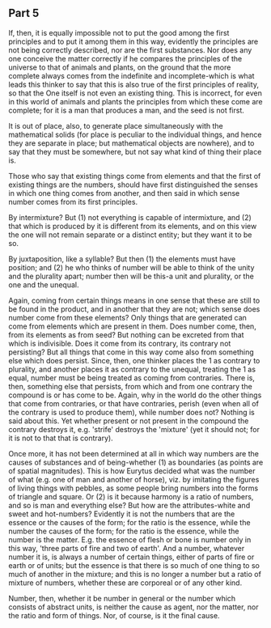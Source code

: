 ## Part 5

If, then, it is equally impossible not to put the good among the first principles and to put it among them in this way, evidently the principles are not being correctly described, nor are the first substances.
Nor does any one conceive the matter correctly if he compares the principles of the universe to that of animals and plants, on the ground that the more complete always comes from the indefinite and incomplete-which is what leads this thinker to say that this is also true of the first principles of reality, so that the One itself is not even an existing thing.
This is incorrect, for even in this world of animals and plants the principles from which these come are complete; for it is a man that produces a man, and the seed is not first.

It is out of place, also, to generate place simultaneously with the mathematical solids (for place is peculiar to the individual things, and hence they are separate in place; but mathematical objects are nowhere), and to say that they must be somewhere, but not say what kind of thing their place is.

Those who say that existing things come from elements and that the first of existing things are the numbers, should have first distinguished the senses in which one thing comes from another, and then said in which sense number comes from its first principles.

By intermixture?
But (1) not everything is capable of intermixture, and (2) that which is produced by it is different from its elements, and on this view the one will not remain separate or a distinct entity; but they want it to be so.

By juxtaposition, like a syllable?
But then (1) the elements must have position; and (2) he who thinks of number will be able to think of the unity and the plurality apart; number then will be this-a unit and plurality, or the one and the unequal.

Again, coming from certain things means in one sense that these are still to be found in the product, and in another that they are not; which sense does number come from these elements?
Only things that are generated can come from elements which are present in them.
Does number come, then, from its elements as from seed?
But nothing can be excreted from that which is indivisible.
Does it come from its contrary, its contrary not persisting?
But all things that come in this way come also from something else which does persist.
Since, then, one thinker places the 1 as contrary to plurality, and another places it as contrary to the unequal, treating the 1 as equal, number must be being treated as coming from contraries.
There is, then, something else that persists, from which and from one contrary the compound is or has come to be.
Again, why in the world do the other things that come from contraries, or that have contraries, perish (even when all of the contrary is used to produce them), while number does not?
Nothing is said about this.
Yet whether present or not present in the compound the contrary destroys it, e.g.
'strife' destroys the 'mixture' (yet it should not; for it is not to that that is contrary).

Once more, it has not been determined at all in which way numbers are the causes of substances and of being-whether (1) as boundaries (as points are of spatial magnitudes).
This is how Eurytus decided what was the number of what (e.g.
one of man and another of horse), viz.
by imitating the figures of living things with pebbles, as some people bring numbers into the forms of triangle and square.
Or (2) is it because harmony is a ratio of numbers, and so is man and everything else?
But how are the attributes-white and sweet and hot-numbers?
Evidently it is not the numbers that are the essence or the causes of the form; for the ratio is the essence, while the number the causes of the form; for the ratio is the essence, while the number is the matter.
E.g.
the essence of flesh or bone is number only in this way, 'three parts of fire and two of earth'.
And a number, whatever number it is, is always a number of certain things, either of parts of fire or earth or of units; but the essence is that there is so much of one thing to so much of another in the mixture; and this is no longer a number but a ratio of mixture of numbers, whether these are corporeal or of any other kind.

Number, then, whether it be number in general or the number which consists of abstract units, is neither the cause as agent, nor the matter, nor the ratio and form of things.
Nor, of course, is it the final cause.

